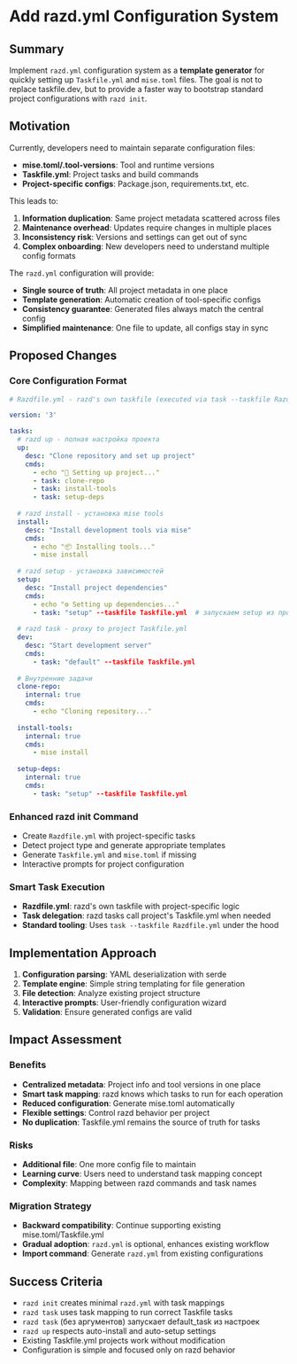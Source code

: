 # Add razd.yml Configuration System

## Summary

Implement `razd.yml` configuration system as a **template generator** for quickly setting up `Taskfile.yml` and `mise.toml` files. The goal is not to replace taskfile.dev, but to provide a faster way to bootstrap standard project configurations with `razd init`.

## Motivation

Currently, developers need to maintain separate configuration files:
- **mise.toml/.tool-versions**: Tool and runtime versions
- **Taskfile.yml**: Project tasks and build commands
- **Project-specific configs**: Package.json, requirements.txt, etc.

This leads to:
1. **Information duplication**: Same project metadata scattered across files
2. **Maintenance overhead**: Updates require changes in multiple places  
3. **Inconsistency risk**: Versions and settings can get out of sync
4. **Complex onboarding**: New developers need to understand multiple config formats

The `razd.yml` configuration will provide:
- **Single source of truth**: All project metadata in one place
- **Template generation**: Automatic creation of tool-specific configs
- **Consistency guarantee**: Generated files always match the central config
- **Simplified maintenance**: One file to update, all configs stay in sync

## Proposed Changes

### Core Configuration Format

```yaml
# Razdfile.yml - razd's own taskfile (executed via task --taskfile Razdfile.yml)

version: '3'

tasks:
  # razd up - полная настройка проекта
  up:
    desc: "Clone repository and set up project"
    cmds:
      - echo "🚀 Setting up project..."
      - task: clone-repo
      - task: install-tools
      - task: setup-deps
      
  # razd install - установка mise tools
  install:
    desc: "Install development tools via mise"
    cmds:
      - echo "📦 Installing tools..."
      - mise install
      
  # razd setup - установка зависимостей
  setup:
    desc: "Install project dependencies"
    cmds:
      - echo "⚙️ Setting up dependencies..."
      - task: "setup" --taskfile Taskfile.yml  # запускаем setup из проектного Taskfile.yml
      
  # razd task - proxy to project Taskfile.yml
  dev:
    desc: "Start development server"
    cmds:
      - task: "default" --taskfile Taskfile.yml
      
  # Внутренние задачи
  clone-repo:
    internal: true
    cmds:
      - echo "Cloning repository..."
      
  install-tools:
    internal: true
    cmds:
      - mise install
      
  setup-deps:
    internal: true
    cmds:
      - task: "setup" --taskfile Taskfile.yml
```

### Enhanced razd init Command

- Create `Razdfile.yml` with project-specific tasks
- Detect project type and generate appropriate templates
- Generate `Taskfile.yml` and `mise.toml` if missing
- Interactive prompts for project configuration

### Smart Task Execution

- **Razdfile.yml**: razd's own taskfile with project-specific logic
- **Task delegation**: razd tasks call project's Taskfile.yml when needed
- **Standard tooling**: Uses `task --taskfile Razdfile.yml` under the hood

## Implementation Approach

1. **Configuration parsing**: YAML deserialization with serde
2. **Template engine**: Simple string templating for file generation
3. **File detection**: Analyze existing project structure
4. **Interactive prompts**: User-friendly configuration wizard
5. **Validation**: Ensure generated configs are valid

## Impact Assessment

### Benefits
- **Centralized metadata**: Project info and tool versions in one place
- **Smart task mapping**: razd knows which tasks to run for each operation
- **Reduced configuration**: Generate mise.toml automatically
- **Flexible settings**: Control razd behavior per project
- **No duplication**: Taskfile.yml remains the source of truth for tasks

### Risks
- **Additional file**: One more config file to maintain
- **Learning curve**: Users need to understand task mapping concept
- **Complexity**: Mapping between razd commands and task names

### Migration Strategy
- **Backward compatibility**: Continue supporting existing mise.toml/Taskfile.yml
- **Gradual adoption**: `razd.yml` is optional, enhances existing workflow
- **Import command**: Generate `razd.yml` from existing configurations

## Success Criteria

- `razd init` creates minimal `razd.yml` with task mappings
- `razd task` uses task mapping to run correct Taskfile tasks
- `razd task` (без аргументов) запускает default_task из настроек
- `razd up` respects auto-install and auto-setup settings
- Existing Taskfile.yml projects work without modification
- Configuration is simple and focused only on razd behavior